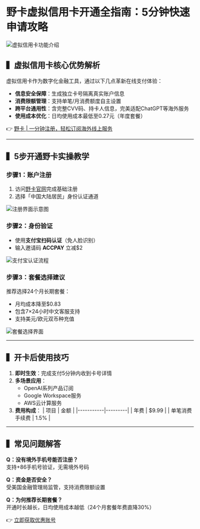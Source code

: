 # 野卡虚拟信用卡开通全指南：5分钟快速申请攻略

![虚拟信用卡功能介绍](https://bbtdd.com/wp-content/uploads/img/15740748921.webp)

## ▍虚拟信用卡核心优势解析
虚拟信用卡作为数字化金融工具，通过以下几点革新在线支付体验：
- **信息安全保障**：生成独立卡号隔离真实账户信息
- **消费限额管理**：支持单笔/月消费额度自主设置
- **跨平台通用性**：含完整CVV码、持卡人信息，完美适配ChatGPT等海外服务
- **使用成本优化**：日均使用成本最低至0.27元（年度套餐）

👉 [野卡 | 一分钟注册，轻松订阅海外线上服务](https://bbtdd.com/yeka)

---

## ▍5步开通野卡实操教学

### 步骤1：账户注册
1. 访问[野卡官网](https://bbtdd.com/yeka)完成基础注册
2. 选择「中国大陆居民」身份认证通道

![注册界面示意图](https://bbtdd.com/wp-content/uploads/img/747311334655.webp)

### 步骤2：身份验证
- 使用**支付宝扫码认证**（免人脸识别）
- 输入邀请码 **ACCPAY** 立减$2

![支付宝认证流程](https://bbtdd.com/wp-content/uploads/img/4157566785099959.webp)

### 步骤3：套餐选择建议
推荐选择24个月长期套餐：
- 月均成本降至$0.83
- 包含7×24小时中文客服支持
- 支持美元/欧元双币种充值

![套餐选择界面](https://bbtdd.com/wp-content/uploads/img/07566151.webp)

---

## ▍开卡后使用技巧
1. **即时生效**：完成支付5分钟内收到卡号详情
2. **多场景应用**：
   - OpenAI系列产品订阅
   - Google Workspace服务
   - AWS云计算服务
3. **费用构成**：
   | 项目        | 金额      |
   |-----------|---------|
   | 年费        | $9.99   |
   | 单笔消费手续费 | 1.5%    |

---

## ▍常见问题解答
**Q：没有境外手机号能否注册？**  
支持+86手机号验证，无需境外号码

**Q：资金是否安全？**  
受美国金融管理局监管，支持消费限额设置

**Q：为何推荐长期套餐？**  
开通时长越长，日均使用成本越低（24个月套餐年费直降30%）

👉 [立即获取优惠账号](https://bbtdd.com/yeka)